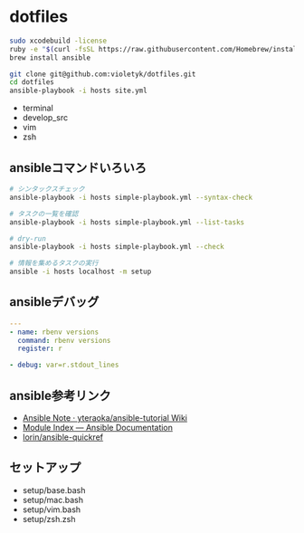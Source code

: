 dotfiles
========

```sh
sudo xcodebuild -license
ruby -e "$(curl -fsSL https://raw.githubusercontent.com/Homebrew/install/master/install)"
brew install ansible
```

```sh
git clone git@github.com:violetyk/dotfiles.git
cd dotfiles
ansible-playbook -i hosts site.yml
```

- terminal
- develop_src
- vim
- zsh


## ansibleコマンドいろいろ

```sh
# シンタックスチェック
ansible-playbook -i hosts simple-playbook.yml --syntax-check

# タスクの一覧を確認
ansible-playbook -i hosts simple-playbook.yml --list-tasks

# dry-run
ansible-playbook -i hosts simple-playbook.yml --check

# 情報を集めるタスクの実行
ansible -i hosts localhost -m setup
```

## ansibleデバッグ

```yml
---
- name: rbenv versions
  command: rbenv versions
  register: r

- debug: var=r.stdout_lines
```

## ansible参考リンク
- [Ansible Note · yteraoka/ansible-tutorial Wiki](https://github.com/yteraoka/ansible-tutorial/wiki/Ansible-Note)
- [Module Index — Ansible Documentation](http://docs.ansible.com/ansible/modules_by_category.html)
- [lorin/ansible-quickref](https://github.com/lorin/ansible-quickref)

## セットアップ
- setup/base.bash
- setup/mac.bash
- setup/vim.bash
- setup/zsh.zsh
